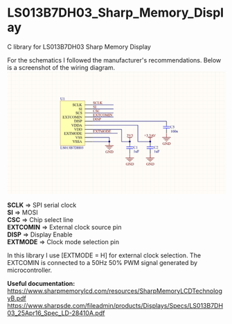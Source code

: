 # LS013B7DH03_Sharp_Memory_Display
C library for LS013B7DH03 Sharp Memory Display

For the schematics I followed the manufacturer's recommendations.
Below is a screenshot of the wiring diagram.
![](SS/LS013B7DH03_schematics.JPG)

**SCLK**     => SPI serial clock <br />
**SI**       => MOSI  <br />
**CSC**      => Chip select line <br />
**EXTCOMIN** => External clock source pin <br />
**DISP**     => Display Enable <br />
**EXTMODE**  => Clock mode selection pin <br />

In this library I use [EXTMODE = H] for external clock selection. The EXTCOMIN is connected to a 50Hz 50% PWM signal generated by microcontroller.

**Useful documentation:**<br />
https://www.sharpmemorylcd.com/resources/SharpMemoryLCDTechnologyB.pdf <br />
https://www.sharpsde.com/fileadmin/products/Displays/Specs/LS013B7DH03_25Apr16_Spec_LD-28410A.pdf <br />
